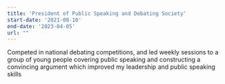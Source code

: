 ```yaml
---
title: 'President of Public Speaking and Debating Society'
start-date: '2021-08-10'
end-date: '2023-04-05'
url: ""
---
```


Competed in national debating competitions, and led weekly sessions to a group of young people covering public speaking and constructing a convincing argument which improved my leadership and public speaking skills